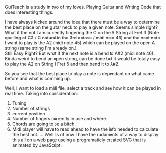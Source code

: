 GuiTeach is a study in two of my loves. Playing Guitar and Writing Code that does interesting things.

I have always kicked around the idea that there must be a way to determine the best place on the guitar neck to play a given note.
Seems simple right? 
  What if the not I am currently fingering the C on the A String at Fret 3 (Note spelling of C3 / C natural in the 3rd octave / midi note 48) 
and the next note I want to play is the A2 (midi note 45) which can be played on the open A string (same string I'm already on.)  
Still Easy Right?
  But what if the next note is a bend to A#2 (midi note 46). Kinda weird to bend an open string, can be done but 
it would be totaly easy to play the A2 on String 1 Fret 5 and then bend it to A#2.

So you see that the best place to play a note is dependant on what came before and what is comming up.

Well, I want to load a midi file, select a track and see how it can be played in real time. 
Taking into consideration: 
  1. Tuning
  2. Number of strings
  3. current position
  4. Number of fingers currently in use and where.
  5. Chords are going to be a bitch.
  6. Midi player will have to read ahead to have the info needed to calculate the best not.....
Well as of now I have the rudaments of a way to display this all on a web page useing a programaticly created SVG that is animated by JavaScript.

